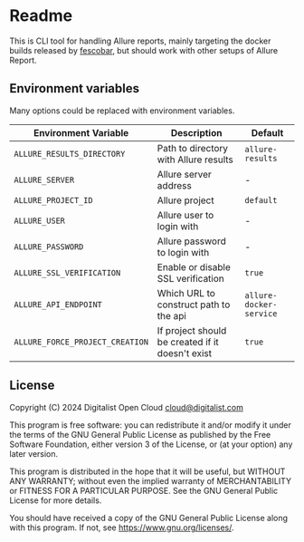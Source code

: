 # Readme

This is CLI tool for handling Allure reports, mainly targeting the docker builds released by [fescobar](https://github.com/fescobar), but should work with other setups of Allure Report.

## Environment variables

Many options could be replaced with environment variables.

| Environment Variable | Description             | Default |
| -------------------- | ----------------------  | ------- |
| `ALLURE_RESULTS_DIRECTORY` | Path to directory with Allure results  | `allure-results` |
| `ALLURE_SERVER` | Allure server address | - |
| `ALLURE_PROJECT_ID` | Allure project | `default` |
| `ALLURE_USER` | Allure user to login with | - |
| `ALLURE_PASSWORD` | Allure password to login with | - |
| `ALLURE_SSL_VERIFICATION` | Enable or disable SSL verification | `true` |
| `ALLURE_API_ENDPOINT` | Which URL to construct path to the api | `allure-docker-service` |
| `ALLURE_FORCE_PROJECT_CREATION` | If project should be created if it doesn't exist | `true` |

## License

Copyright (C) 2024 Digitalist Open Cloud <cloud@digitalist.com>

This program is free software: you can redistribute it and/or modify it under the terms of the GNU General Public License as published by the Free Software Foundation, either version 3 of the License, or (at your option) any later version.

This program is distributed in the hope that it will be useful, but WITHOUT ANY WARRANTY; without even the implied warranty of MERCHANTABILITY or FITNESS FOR A PARTICULAR PURPOSE.  See the GNU General Public License for more details.

You should have received a copy of the GNU General Public License along with this program.  If not, see <https://www.gnu.org/licenses/>.
